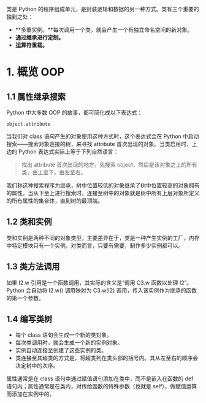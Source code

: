 类是 Python 的程序组成单元，是封装逻辑和数据的另一种方式。类有三个重要的独到之处：
- **多重实例。**每次调用一个类，就会产生一个有独立命名空间的新对象。
- **通过继承进行定制。**
- **运算符重载。**

# 1. 概览 OOP  
## 1.1 属性继承搜索  
Python 中大多数 OOP 的故事，都可简化成以下表达式：
```
object.attribute
```
当我们对 class 语句产生的对象使用这种方式时，这个表达式会在 Python 中启动搜索——搜索对象连接的树，来寻找 attribute 首次出现的对象。当类启用时，上边的 Python 表达式实际上等于下列自然语言：
> 找出 attribute 首次出现的地方，先搜索 object，然后是该对象之上的所有类，由上至下，由左至右。

我们称这种搜索程序为继承，树中位置较低的对象继承了树中位置较高的对象拥有的属性。当从下至上进行搜索时，连接至树中的对象就是树中所有上层对象所定义的所有属性的集合体，直到树的最顶端。  

## 1.2 类和实例  
类和实例是两种不同的对象类型，主要差异在于，类是一种产生实例的工厂，内存中特定模块只有一个实例，对类而言，只要有需要，制作多少实例都可以。  

## 1.3 类方法调用  
如果 I2.w 引用是一个函数调用，其实际的含义是“调用 C3.w 函数以处理 I2”。Python 会自动将 I2.w() 调用映射为 C3.w(I2) 调用，传入该实例作为继承的函数的第一个参数。  

## 1.4 编写类树  
- 每个 class 语句会生成一个新的类对象。
- 每次类调用时，就会生成一个新的实例对象。
- 实例自动连接至创建了这些实例的类。
- 类连接至其超类的方式是，将超类列在类头部的括号内。其从左至右的顺序会决定树中的次序。

属性通常是在 class 语句中通过赋值语句添加在类中，而不是嵌入在函数的 def 语句内；属性通常是在类内，对传给函数的特殊参数（也就是 self），做赋值运算而添加在实例中的。  


```python

```
